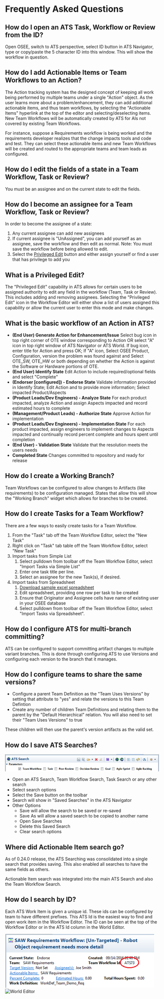 # Frequently Asked Questions

## How do I open an ATS Task, Workflow or Review from the ID?

Open OSEE, switch to ATS perspective, select ID button in ATS Navigator,
type or copy/paste the 5 character ID into this window. This will show
the workflow in question.

## How do I add Actionable Items or Team Workflows to an Action?

The Action tracking system has the designed concept of keeping all work
being performed by multiple teams under a single "Action" object. As the
user learns more about a problem/enhancement, they can add additional
actionable items, and thus team workflows, by selecting the "Actionable
Items" hyperlink at the top of the editor and selecting/deselecting
items. New Team Workflows will be automatically created by ATS for AIs
not covered by existing Team Workflows.

For instance, suppose a Requirements workflow is being worked and the
requirements developer realizes that the change impacts tools and code
and test. They can select these actionable items and new Team Workflows
will be created and routed to the appropriate teams and team leads as
configured.

## How do I edit the fields of a state in a Team Workflow, Task or Review?

You must be an assignee and on the current state to edit the fields.

## How do I become an assignee for a Team Workflow, Task or Review?

In order to become the assignee of a state:

1.  Any current assignee can add new assignees
2.  If current assignee is "UnAssigned", you can add yourself as an
    assignee, save the workflow and then edit as normal. Note: You must
    save the workflow before being allowed to edit.
3.  Select the [Privileged
    Edit](http://wiki.eclipse.org/OSEE/ATS/FAQ#Priviledged_Edit) button
    and either assign yourself or find a user that has privilege to add
    you

## What is a Privileged Edit?

The "Privileged Edit" capability in ATS allows for certain users to be
assigned authority to edit any field in the workflow (Team, Task or
Review). This includes adding and removing assignees. Selecting the
"Privileged Edit" icon in the Workflow Editor will either show a list of
users assigned this capability or allow the current user to enter this
mode and make changes.

## What is the basic workflow of an Action in ATS?

  - **(End User) Generate Action for Enhancement/Issue**
    Select bug icon in top right corner of OTE window corresponding to
    Action OR select "A" icon in top right window of ATS Navigator or
    ATS World. If bug icon, enter title for Action and press OK; If "A"
    icon, Select OSEE Product, Configuration, version the problem
    was found against and Select OTE_SW, OTE_HW or both depending on
    whether the Action is against the Software or Hardware portions of
    OTE.
  - **(End User) Identify State**
    Edit Action to include required/optional fields and select
    "Complete"
  - **(Endorser \[configured\]) - Endorse State**
    Validate information provided in Identify State; Edit Action and to
    provide more information; Select impacted Product/Aspects
  - **(Product Leads/Dev Engineers) - Analyze State**
    For each product impacted, analyze Action and assign Aspects
    impacted and record estimated hours to complete
  - **(Management/Product Leads) - Authorize State**
    Approve Action for implementation
  - **(Product Leads/Dev Engineers) - Implementation State**
    For each product impacted, assign engineers to implement changes to
    Aspects impacted and continually record percent complete and hours
    spent until completion
  - **(End User) - Validation State**
    Validate that the resolution meets the users needs
  - **Completed State**
    Changes committed to repository and ready for release

## How do I create a Working Branch?

Team Workflows can be configured to allow changes to Artifacts (like
requirements) to be configuration managed. States that allow this will
show the "Working Branch" widget which allows for branches to be
created.

## How do I create Tasks for a Team Workflow?

There are a few ways to easily create tasks for a Team Workflow.

1.  From the "Task" tab off the Team Workflow Editor, select the "New
    Task"
2.  Right click on "Task" tab table off the Team Workflow Editor, select
    "New Task"
3.  Import tasks from Simple List
    1.  Select pulldown from toolbar off the Team Workflow Editor,
        select "Import Tasks via Simple List"
    2.  Enter one task title per line.
    3.  Select an assignee for the new Task(s), if desired.
4.  Import tasks from Spreadsheet
    1.  [Download sample excel
        spreadsheet](http://www.eclipse.org/osee/documentation/ats/support/ATS%20Task%20Import.xml)
    2.  Edit spreadsheet, providing one row per task to be created
    3.  Ensure that Originator and Assignee cells have name of existing
        user in your OSEE database
    4.  Select pulldown from toolbar off the Team Workflow Editor,
        select "Import Tasks via Spreadsheet".

## How do I configure ATS for multi-branch committing?

ATS can be configured to support committing artifact changes to multiple
variant branches. This is done through configuring ATS to use Versions
and configuring each version to the branch that it manages.

## How do I configure teams to share the same versions?

  - Configure a parent Team Definition as the "Team Uses Versions" by
    setting that attribute to "yes" and relate the versions to this Team
    Defintion
  - Create any number of children Team Definitions and relating them to
    the parent by the "Default Hierarchical" relation. You will also
    need to set their "Team Uses Versions" to true

These children will then use the parent's version artifacts as the valid
set.

## How do I save ATS Searches?

![image:atssearchsavetoolbar.png](/docs/images/atssearchsavetoolbar.png "image:atssearchsavetoolbar.png")

  - Open an ATS Search, Team Workflow Search, Task Search or any other
    search
  - Select search options
  - Select the Save button on the toolbar
  - Search will show in "Saved Searches" in the ATS Navigator
  - Other Options
      - Save will allow the search to be saved or re-saved
      - Save As will allow a saved search to be copied to another name
      - Open Save Searches
      - Delete this Saved Search
      - Clear search options

## Where did Actionable Item search go?

As of 0.24.0 release, the ATS Searching was consolidated into a single
search that provides saving. This also enabled all searches to have the
same fields as others.

Actionable Item search was integrated into the main ATS Search and also
the Team Workflow Search.

## How do I search by ID?

Each ATS Work Item is given a unique id. These ids can be configured by
team to have different prefixes. This ATS Id is the easiest way to find
and open work item in the Workflow Editor. The ID can be seen at the top
of the Workflow Editor or in the ATS Id column in the World Editor.

![workflow editor](/docs/images/workfloweditoratsid.png "workflow editor") ![World
Editor](WorldEditorAtsId.PNG "World Editor")

